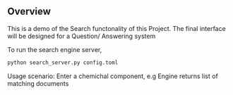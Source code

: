 ## Overview

This is a demo of the Search functonality of this Project.
The final interface will be designed for a Question/ Answering system


To run the search engine server,

```bash
python search_server.py config.toml
```
Usage scenario:
Enter a chemichal component, e.g 
Engine returns list of matching documents
